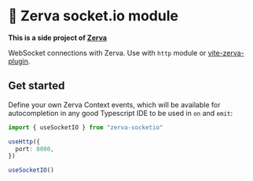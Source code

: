 # 🌱 Zerva socket.io module

**This is a side project of [Zerva](https://github.com/holtwick/zerva)**

WebSocket connections with Zerva. Use with `http` module or [vite-zerva-plugin]().

## Get started

Define your own Zerva Context events, which will be available for autocompletion in any good Typescript IDE to be used in `on` and `emit`:

```ts
import { useSocketIO } from "zerva-socketio"

useHttp({
  port: 8080,
})

useSocketIO()
```
